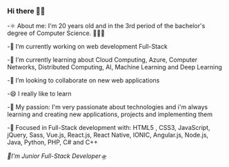 ### Hi there 👋🏾

-⚛️ About me: I'm 20 years old and in the 3rd period of the bachelor's degree of Computer Science. 👨🏾‍💻

-🔭 I’m currently working on web development Full-Stack

-🌱 I’m currently learning about Cloud Computing, Azure, Computer Networks, Distributed Computing, AI, Machine Learning and Deep Learning

-👯 I’m looking to collaborate on new web applications

-😄 I really like to learn

-💜 My passion: I'm very passionate about technologies and i'm always learning and creating new applications, projects and implementing them

-🎯 Focused in Full-Stack development with: HTML5 , CSS3, JavaScript, jQuery, Sass, Vue.js, React.js, React Native, IONIC, Angular.js, Node.js, Java, Python, PHP, C# and C++

_🚀I'm Junior Full-Stack Developer🛸_

<!--
**IsaacAlves7/IsaacAlves7** is a ✨ _special_ ✨ repository because its `README.md` (this file) appears on your GitHub profile.
